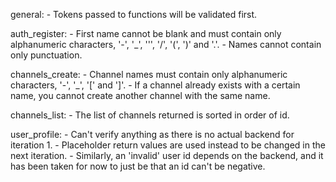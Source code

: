 general:
    - Tokens passed to functions will be validated first.

auth_register:
    - First name cannot be blank and must contain only alphanumeric characters,
      '-', '_', ''', '/', '(', ')' and '.'.
    - Names cannot contain only punctuation.

channels_create:
    - Channel names must contain only alphanumeric characters, '-', '_', '[' and
      ']'.
    - If a channel already exists with a certain name, you cannot create another
      channel with the same name.

channels_list:
    - The list of channels returned is sorted in order of id.

user_profile:
    - Can't verify anything as there is no actual backend for iteration 1.
    - Placeholder return values are used instead to be changed in the next iteration.
    - Similarly, an 'invalid' user id depends on the backend, and it has been
    taken for now to just be that an id can't be negative.